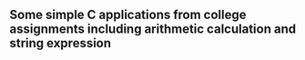## Some simple C applications from college assignments including arithmetic calculation and string expression
